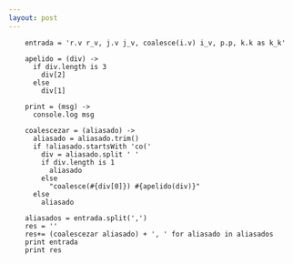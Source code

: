 ```yaml
---
layout: post
---
```


        entrada = 'r.v r_v, j.v j_v, coalesce(i.v) i_v, p.p, k.k as k_k'

        apelido = (div) ->
          if div.length is 3
            div[2]
          else
            div[1]

        print = (msg) ->
          console.log msg

        coalescezar = (aliasado) ->
          aliasado = aliasado.trim()
          if !aliasado.startsWith 'co('
            div = aliasado.split ' '
            if div.length is 1
              aliasado
            else
              "coalesce(#{div[0]}) #{apelido(div)}"
          else
            aliasado

        aliasados = entrada.split(',')
        res = ''
        res+= (coalescezar aliasado) + ', ' for aliasado in aliasados
        print entrada
        print res

